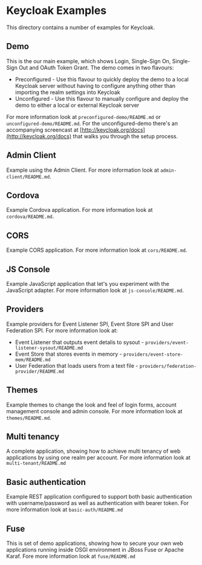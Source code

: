 Keycloak Examples
=================

This directory contains a number of examples for Keycloak.

Demo
----

This is the our main example, which shows Login, Single-Sign On, Single-Sign Out and OAuth Token Grant. The demo comes in two flavours: 

* Preconfigured - Use this flavour to quickly deploy the demo to a local Keycloak server without having to configure anything other than importing the realm settings into Keycloak
* Unconfigured - Use this flavour to manually configure and deploy the demo to either a local or external Keycloak server

For more information look at `preconfigured-demo/README.md` or `unconfigured-demo/README.md`. For the unconfigured-demo there's an accompanying screencast at [http://keycloak.org/docs](http://keycloak.org/docs) that walks you through the setup process.


Admin Client
------------

Example using the Admin Client. For more information look at `admin-client/README.md`.


Cordova
-------

Example Cordova application. For more information look at `cordova/README.md`.


CORS
----

Example CORS application. For more information look at `cors/README.md`.


JS Console
----------

Example JavaScript application that let's you experiment with the JavaScript adapter. For more information look at `js-console/README.md`.


Providers
---------

Example providers for Event Listener SPI, Event Store SPI and User Federation SPI. For more information look at:

* Event Listener that outputs event detalis to sysout - `providers/event-listener-sysout/README.md`
* Event Store that stores events in memory - `providers/event-store-mem/README.md`
* User Federation that loads users from a text file - `providers/federation-provider/README.md`


Themes
------

Example themes to change the look and feel of login forms, account management console and admin console. For more information look at `themes/README.md`.


Multi tenancy
-------------

A complete application, showing how to achieve multi tenancy of web applications by using one realm per account. For more information look at `multi-tenant/README.md`

Basic authentication
--------------------

Example REST application configured to support both basic authentication with username/password as well as authentication with bearer token. For more information look at `basic-auth/README.md`  

Fuse
----

This is set of demo applications, showing how to secure your own web applications running inside OSGI environment in JBoss Fuse or Apache Karaf. Fore more information look at `fuse/README.md`   
